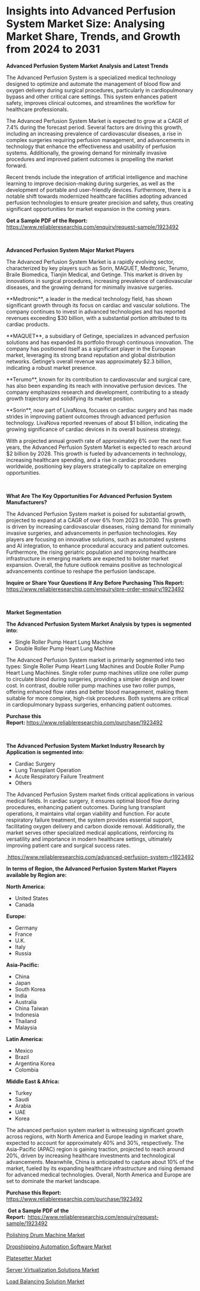 <p><h1>Insights into Advanced Perfusion System Market Size: Analysing Market Share, Trends, and Growth from 2024 to 2031</h1></p><p><strong>Advanced Perfusion System Market Analysis and Latest Trends</strong></p>
<p><p>The Advanced Perfusion System is a specialized medical technology designed to optimize and automate the management of blood flow and oxygen delivery during surgical procedures, particularly in cardiopulmonary bypass and other critical care settings. This system enhances patient safety, improves clinical outcomes, and streamlines the workflow for healthcare professionals.</p><p>The Advanced Perfusion System Market is expected to grow at a CAGR of 7.4% during the forecast period. Several factors are driving this growth, including an increasing prevalence of cardiovascular diseases, a rise in complex surgeries requiring perfusion management, and advancements in technology that enhance the effectiveness and usability of perfusion systems. Additionally, the growing demand for minimally invasive procedures and improved patient outcomes is propelling the market forward.</p><p>Recent trends include the integration of artificial intelligence and machine learning to improve decision-making during surgeries, as well as the development of portable and user-friendly devices. Furthermore, there is a notable shift towards modernized healthcare facilities adopting advanced perfusion technologies to ensure greater precision and safety, thus creating significant opportunities for market expansion in the coming years.</p></p>
<p><strong>Get a Sample PDF of the Report:&nbsp;</strong> <a href="https://www.reliableresearchiq.com/enquiry/request-sample/1923492?utm_campaign=1721&utm_medium=2&utm_source=Github&utm_content=ia&utm_term=24102024&utm_id=advanced-perfusion-system">https://www.reliableresearchiq.com/enquiry/request-sample/1923492</a></p>
<p>&nbsp;</p>
<p><strong>Advanced Perfusion System Major Market Players</strong></p>
<p><p>The Advanced Perfusion System Market is a rapidly evolving sector, characterized by key players such as Sorin, MAQUET, Medtronic, Terumo, Braile Biomedica, Tianjin Medical, and Getinge. This market is driven by innovations in surgical procedures, increasing prevalence of cardiovascular diseases, and the growing demand for minimally invasive surgeries.</p><p>**Medtronic**, a leader in the medical technology field, has shown significant growth through its focus on cardiac and vascular solutions. The company continues to invest in advanced technologies and has reported revenues exceeding $30 billion, with a substantial portion attributed to its cardiac products.</p><p>**MAQUET**, a subsidiary of Getinge, specializes in advanced perfusion solutions and has expanded its portfolio through continuous innovation. The company has positioned itself as a significant player in the European market, leveraging its strong brand reputation and global distribution networks. Getinge’s overall revenue was approximately $2.3 billion, indicating a robust market presence.</p><p>**Terumo**, known for its contribution to cardiovascular and surgical care, has also been expanding its reach with innovative perfusion devices. The company emphasizes research and development, contributing to a steady growth trajectory and solidifying its market position.</p><p>**Sorin**, now part of LivaNova, focuses on cardiac surgery and has made strides in improving patient outcomes through advanced perfusion technology. LivaNova reported revenues of about $1 billion, indicating the growing significance of cardiac devices in its overall business strategy.</p><p>With a projected annual growth rate of approximately 6% over the next five years, the Advanced Perfusion System Market is expected to reach around $2 billion by 2028. This growth is fueled by advancements in technology, increasing healthcare spending, and a rise in cardiac procedures worldwide, positioning key players strategically to capitalize on emerging opportunities.</p></p>
<p>&nbsp;</p>
<p><strong>What Are The Key Opportunities For Advanced Perfusion System Manufacturers?</strong></p>
<p><p>The Advanced Perfusion System market is poised for substantial growth, projected to expand at a CAGR of over 6% from 2023 to 2030. This growth is driven by increasing cardiovascular diseases, rising demand for minimally invasive surgeries, and advancements in perfusion technologies. Key players are focusing on innovative solutions, such as automated systems and AI integration, to enhance procedural accuracy and patient outcomes. Furthermore, the rising geriatric population and improving healthcare infrastructure in emerging markets are expected to bolster market expansion. Overall, the future outlook remains positive as technological advancements continue to reshape the perfusion landscape.</p></p>
<p><strong>Inquire or Share Your Questions If Any Before Purchasing This Report:</strong> <a href="https://www.reliableresearchiq.com/enquiry/pre-order-enquiry/1923492?utm_campaign=1721&utm_medium=2&utm_source=Github&utm_content=ia&utm_term=24102024&utm_id=advanced-perfusion-system">https://www.reliableresearchiq.com/enquiry/pre-order-enquiry/1923492</a></p>
<p>&nbsp;</p>
<p><strong>Market Segmentation</strong></p>
<p><strong>The Advanced Perfusion System Market Analysis by types is segmented into:</strong></p>
<p><ul><li>Single Roller Pump Heart Lung Machine</li><li>Double Roller Pump Heart Lung Machine</li></ul></p>
<p><p>The Advanced Perfusion System market is primarily segmented into two types: Single Roller Pump Heart Lung Machines and Double Roller Pump Heart Lung Machines. Single roller pump machines utilize one roller pump to circulate blood during surgeries, providing a simpler design and lower cost. In contrast, double roller pump machines use two roller pumps, offering enhanced flow rates and better blood management, making them suitable for more complex, high-risk procedures. Both systems are critical in cardiopulmonary bypass surgeries, enhancing patient outcomes.</p></p>
<p><strong>Purchase this Report:&nbsp;</strong><a href="https://www.reliableresearchiq.com/purchase/1923492?utm_campaign=1721&utm_medium=2&utm_source=Github&utm_content=ia&utm_term=24102024&utm_id=advanced-perfusion-system">https://www.reliableresearchiq.com/purchase/1923492</a></p>
<p>&nbsp;</p>
<p><strong>The Advanced Perfusion System Market Industry Research by Application is segmented into:</strong></p>
<p><ul><li>Cardiac Surgery</li><li>Lung Transplant Operation</li><li>Acute Respiratory Failure Treatment</li><li>Others</li></ul></p>
<p><p>The Advanced Perfusion System market finds critical applications in various medical fields. In cardiac surgery, it ensures optimal blood flow during procedures, enhancing patient outcomes. During lung transplant operations, it maintains vital organ viability and function. For acute respiratory failure treatment, the system provides essential support, facilitating oxygen delivery and carbon dioxide removal. Additionally, the market serves other specialized medical applications, reinforcing its versatility and importance in modern healthcare settings, ultimately improving patient care and surgical success rates.</p></p>
<p><a href="https://www.reliableresearchiq.com/advanced-perfusion-system-r1923492?utm_campaign=1721&utm_medium=2&utm_source=Github&utm_content=ia&utm_term=24102024&utm_id=advanced-perfusion-system">&nbsp;https://www.reliableresearchiq.com/advanced-perfusion-system-r1923492</a></p>
<p><strong>In terms of Region, the Advanced Perfusion System Market Players available by Region are:</strong></p>
<p>
    <p> <strong> North America: </strong>
        <ul>
            <li>United States</li>
            <li>Canada</li>
        </ul>
        </p> 
    <p> <strong> Europe: </strong>
        <ul>
            <li>Germany</li>
            <li>France</li>
            <li>U.K.</li>
            <li>Italy</li>
            <li>Russia</li>
        </ul>
        </p> 
    <p> <strong> Asia-Pacific: </strong>
        <ul>
            <li>China</li>
            <li>Japan</li>
            <li>South Korea</li>
            <li>India</li>
            <li>Australia</li>
            <li>China Taiwan</li>
            <li>Indonesia</li>
            <li>Thailand</li>
            <li>Malaysia</li>
        </ul>
        </p> 
    <p> <strong> Latin America: </strong>
        <ul>
            <li>Mexico</li>
            <li>Brazil</li>
            <li>Argentina Korea</li>
            <li>Colombia</li>
        </ul>
        </p> 
    <p> <strong> Middle East & Africa: </strong>
        <ul>
            <li>Turkey</li>
            <li>Saudi</li>
            <li>Arabia</li>
            <li>UAE</li>
            <li>Korea</li>
        </ul>
    </p>
    </p>
<p><p>The advanced perfusion system market is witnessing significant growth across regions, with North America and Europe leading in market share, expected to account for approximately 40% and 30%, respectively. The Asia-Pacific (APAC) region is gaining traction, projected to reach around 20%, driven by increasing healthcare investments and technological advancements. Meanwhile, China is anticipated to capture about 10% of the market, fueled by its expanding healthcare infrastructure and rising demand for advanced medical technologies. Overall, North America and Europe are set to dominate the market landscape.</p></p>
<p><strong>Purchase this Report: </strong><a href="https://www.reliableresearchiq.com/purchase/1923492?utm_campaign=1721&utm_medium=2&utm_source=Github&utm_content=ia&utm_term=24102024&utm_id=advanced-perfusion-system">https://www.reliableresearchiq.com/purchase/1923492</a></p>
<p>&nbsp;<strong>Get a Sample PDF of the Report:&nbsp;&nbsp;</strong><a href="https://www.reliableresearchiq.com/enquiry/request-sample/1923492?utm_campaign=1721&utm_medium=2&utm_source=Github&utm_content=ia&utm_term=24102024&utm_id=advanced-perfusion-system">https://www.reliableresearchiq.com/enquiry/request-sample/1923492</a></p>
<p><strong></strong></p>
<p><p><a href="https://issuu.com/reportprime-2/docs/polishing-drum-machine-market-size-_4d2d3930708770?utm_campaign=1721&utm_medium=2&utm_source=Github&utm_content=ia&utm_term=24102024&utm_id=advanced-perfusion-system">Polishing Drum Machine Market</a></p><p><a href="https://www.linkedin.com/pulse/dropshipping-automation-software-market-pulse-142-expansion-arzqc?utm_campaign=1721&utm_medium=2&utm_source=Github&utm_content=ia&utm_term=24102024&utm_id=advanced-perfusion-system">Dropshipping Automation Software Market</a></p><p><a href="https://issuu.com/reportprime-2/docs/platesetter-market-size-2030.pptx_a2fa4e810965bb?utm_campaign=1721&utm_medium=2&utm_source=Github&utm_content=ia&utm_term=24102024&utm_id=advanced-perfusion-system">Platesetter Market</a></p><p><a href="https://www.linkedin.com/pulse/server-virtualization-solutions-market-shifts-strategic-analysis-pxdtc?utm_campaign=1721&utm_medium=2&utm_source=Github&utm_content=ia&utm_term=24102024&utm_id=advanced-perfusion-system">Server Virtualization Solutions Market</a></p><p><a href="https://www.linkedin.com/pulse/load-balancing-solution-market-research-report-exploring-size-degec?utm_campaign=1721&utm_medium=2&utm_source=Github&utm_content=ia&utm_term=24102024&utm_id=advanced-perfusion-system">Load Balancing Solution Market</a></p></p>